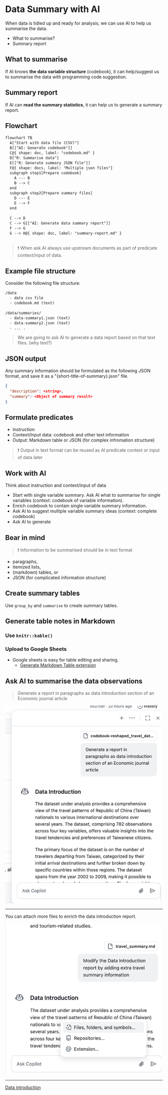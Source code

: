 # Data Summary with AI

When data is tidied up and ready for analysis, we can use AI to help us summarise the data. 

  - What to summarise? 
  - Summary report
  
## What to summarise

If AI knows **the data variable structure** (codebook), it can help/suggest us to summarise the data with programming code suggestion.

## Summary report

If AI can **read the summary statistics**, it can help us to generate a summary report.

## Flowchart

```mermaid
flowchart TB
  A["Start with data file (CSV)"]
  B[["AI: Generate codebook"]]
  C@{ shape: doc, label: "codebook.md" }
  D["R: Summarise data"]
  E[["R: Generate summary JSON file"]]
  F@{ shape: docs, label: "Multiple json files"}
  subgraph step1[Prepare codebook]
    A --- B
    B --> C
  end
  subgraph step2[Prepare summary files]
    D --- E
    E --> F
  end
  
  C --> D
  C --> G[["AI: Generate data summary report"]]
  F --> G
  G --> H@{ shape: doc, label: "summary-report.md" }
    
```

> :exclamation: When ask AI always use upstream documents as part of predicate context/input of data.

## Example file structure

Consider the following file structure:

```
/data
  - data csv file
  - codebook.md (text)

/data/summaries/
  - data-summary1.json (text)
  - data-summary2.json (text)
  - ... .
```

> We are going to ask AI to generate a data report based on that text files. (why text?)

## JSON output

Any summary information should be formulated as the following JSON format, and save it as a "{short-title-of-summary}.json" file.

```json
{
  "description": <string>,
  "summary": <Object of summary result>
}
```

## Formulate predicates

  - Instruction  
  - Context/Input data: codebook and other text information  
  - Output: Markdown table or JSON (for complex infromation structure)

> :exclamation: Output in text format can be reused as AI predicate context or input of data later


## Work with AI 

Think about instruction and context/input of data


  - Start with single variable summary. Ask AI what to summarise for single variables (context: codebook of variable information). 
  - Enrich codebook to contain single variable summary information.
  - Ask AI to suggest multiple variable summary ideas (context: complete codebook)  
  - Ask AI to generate 

## Bear in mind

> :exclamation: Information to be summarised should be in text format

  - paragraphs, 
  - itemized lists, 
  - (markdown) tables, or
  - JSON (for complicated information structure)




## Create summary tables

Use `group_by` and `summarise` to create summary tables.


## Generate table notes in Markdown

### Use `knitr::kable()`

### Upload to Google Sheets

  - Google sheets is easy for table editing and sharing.  
    - [Generate Markdown Table extension](https://workspace.google.com/marketplace/app/generatemarkdowntable/23306117760)

## Ask AI to summarise the data observations

> Generate a report in paragraphs as data introduction section of an Economic journal article

<img src="../img/2025-04-08-11-03-00.png" width="500px"/>


***

You can attach more files to enrich the data introduction report.

<img src="../img/2025-04-08-11-05-44.png" width="500px"/>

***

[Data introduction](https://github.com/tpemartin/113-2-econDV-demo/blob/main/travel-destination/articles/data-introduction.md)


